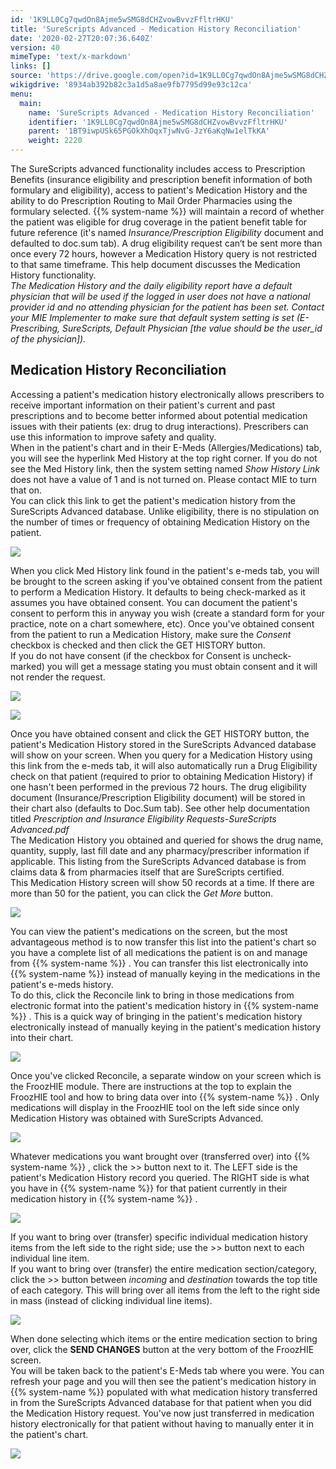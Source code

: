 ```yaml
---
id: '1K9LL0Cg7qwdOn8Ajme5wSMG8dCHZvowBvvzFfltrHKU'
title: 'SureScripts Advanced - Medication History Reconciliation'
date: '2020-02-27T20:07:36.640Z'
version: 40
mimeType: 'text/x-markdown'
links: []
source: 'https://drive.google.com/open?id=1K9LL0Cg7qwdOn8Ajme5wSMG8dCHZvowBvvzFfltrHKU'
wikigdrive: '8934ab392b82c3a1d5a8ae9fb7795d99e93c12ca'
menu:
  main:
    name: 'SureScripts Advanced - Medication History Reconciliation'
    identifier: '1K9LL0Cg7qwdOn8Ajme5wSMG8dCHZvowBvvzFfltrHKU'
    parent: '1BT9iwpUSk65PGOkXhOqxTjwNvG-JzY6aKqNw1elTkKA'
    weight: 2220
---
```

The SureScripts advanced functionality includes access to Prescription Benefits (insurance eligibility and prescription benefit information of both formulary and eligibility), access to patient's Medication History and the ability to do Prescription Routing to Mail Order Pharmacies using the formulary selected. {{% system-name %}} will maintain a record of whether the patient was eligible for drug coverage in the patient benefit table for future reference (it's named *Insurance/Prescription Eligibility* document and defaulted to doc.sum tab). A drug eligibility request can‘t be sent more than once every 72 hours, however a Medication History query is not restricted to that same timeframe. This help document discusses the Medication History functionality.  
*The Medication History and the daily eligibility report have a default physician that will be used if the logged in user does not have a national provider id and no attending physician for the patient has been set. Contact your MIE Implementer to make sure that default system setting is set (E-Prescribing, SureScripts, Default Physician [the value should be the user_id of the physician]).*
  
## Medication History Reconciliation  
  
Accessing a patient's medication history electronically allows prescribers to receive important information on their patient's current and past prescriptions and to become better informed about potential medication issues with their patients (ex: drug to drug interactions). Prescribers can use this information to improve safety and quality.  
When in the patient's chart and in their E-Meds (Allergies/Medications) tab, you will see the hyperlink Med History at the top right corner. If you do not see the Med History link, then the system setting named *Show History Link* does not have a value of 1 and is not turned on. Please contact MIE to turn that on.  
You can click this link to get the patient's medication history from the SureScripts Advanced database. Unlike eligibility, there is no stipulation on the number of times or frequency of obtaining Medication History on the patient.
  
![](../surescripts-advanced-medication-history-reconciliation.assets/10000000000003890000011EA82D2A1066797B51.png)  

When you click Med History link found in the patient's e-meds tab, you will be brought to the screen asking if you've obtained consent from the patient to perform a Medication History. It defaults to being check-marked as it assumes you have obtained consent. You can document the patient's consent to perform this in anyway you wish (create a standard form for your practice, note on a chart somewhere, etc). Once you've obtained consent from the patient to run a Medication History, make sure the *Consent* checkbox is checked and then click the GET HISTORY button.  
If you do not have consent (if the checkbox for Consent is uncheck-marked) you will get a message stating you must obtain consent and it will not render the request.
  
![](../surescripts-advanced-medication-history-reconciliation.assets/10000201000000A30000006A6D1C7B419B92EB3B.png)  
  
 ![](../surescripts-advanced-medication-history-reconciliation.assets/10000201000001AE000000A11DCF4FFE11917100.png)  
  
Once you have obtained consent and click the GET HISTORY button, the patient's Medication History stored in the SureScripts Advanced database will show on your screen. When you query for a Medication History using this link from the e-meds tab, it will also automatically run a Drug Eligibility check on that patient (required to prior to obtaining Medication History) if one hasn't been performed in the previous 72 hours. The drug eligibility document (Insurance/Prescription Eligibility document) will be stored in their chart also (defaults to Doc.Sum tab). See other help documentation titled *Prescription and Insurance Eligibility Requests-SureScripts Advanced.pdf*  
The Medication History you obtained and queried for shows the drug name, quantity, supply, last fill date and any pharmacy/prescriber information if applicable. This listing from the SureScripts Advanced database is from claims data & from pharmacies itself that are SureScripts certified.  
This Medication History screen will show 50 records at a time. If there are more than 50 for the patient, you can click the *Get More* button.
  
![](../surescripts-advanced-medication-history-reconciliation.assets/10000000000003560000014FA7E0777855200030.png)  

You can view the patient's medications on the screen, but the most advantageous method is to now transfer this list into the patient's chart so you have a complete list of all medications the patient is on and manage from {{% system-name %}} . You can transfer this list electronically into {{% system-name %}} instead of manually keying in the medications in the patient's e-meds history.  
To do this, click the Reconcile link to bring in those medications from electronic format into the patient's medication history in {{% system-name %}} . This is a quick way of bringing in the patient's medication history electronically instead of manually keying in the patient's medication history into their chart.
  
![](../surescripts-advanced-medication-history-reconciliation.assets/10000000000003560000014F536E887B0C260D54.png)  

Once you've clicked Reconcile, a separate window on your screen which is the FroozHIE module. There are instructions at the top to explain the FroozHIE tool and how to bring data over into {{% system-name %}} . Only medications will display in the FroozHIE tool on the left side since only Medication History was obtained with SureScripts Advanced.
  
![](../surescripts-advanced-medication-history-reconciliation.assets/100000000000032C000000DA37C4315DA255DFD7.png)  

Whatever medications you want brought over (transferred over) into {{% system-name %}} , click the >> button next to it. The LEFT side is the patient's Medication History record you queried. The RIGHT side is what you have in {{% system-name %}} for that patient currently in their medication history in {{% system-name %}} .
  
![](../surescripts-advanced-medication-history-reconciliation.assets/1000000000000350000001D295EA0003A02BDA37.png)  

If you want to bring over (transfer) specific individual medication history items from the left side to the right side; use the >> button next to each individual line item.  
If you want to bring over (transfer) the entire medication section/category, click the >> button between *incoming* and *destination* towards the top title of each category. This will bring over all items from the left to the right side in mass (instead of clicking individual line items).
  
![](../surescripts-advanced-medication-history-reconciliation.assets/1000000000000350000001D29FA209CBD6BD08BB.png)  

When done selecting which items or the entire medication section to bring over, click the **SEND CHANGES** button at the very bottom of the FroozHIE screen.  
You will be taken back to the patient's E-Meds tab where you were. You can refresh your page and you will then see the patient's medication history in {{% system-name %}} populated with what medication history transferred in from the SureScripts Advanced database for that patient when you did the Medication History request. You've now just transferred in medication history electronically for that patient without having to manually enter it in the patient's chart.
  
![](../surescripts-advanced-medication-history-reconciliation.assets/1000000000000363000001E03C8C8948D84C2802.png)  

